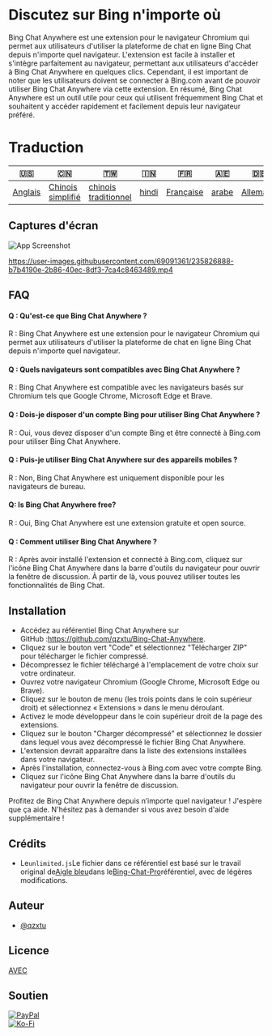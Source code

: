 # Discutez sur Bing n'importe où

Bing Chat Anywhere est une extension pour le navigateur Chromium qui permet aux utilisateurs d'utiliser la plateforme de chat en ligne Bing Chat depuis n'importe quel navigateur. L'extension est facile à installer et s'intègre parfaitement au navigateur, permettant aux utilisateurs d'accéder à Bing Chat Anywhere en quelques clics. Cependant, il est important de noter que les utilisateurs doivent se connecter à Bing.com avant de pouvoir utiliser Bing Chat Anywhere via cette extension. En résumé, Bing Chat Anywhere est un outil utile pour ceux qui utilisent fréquemment Bing Chat et souhaitent y accéder rapidement et facilement depuis leur navigateur préféré.

# Traduction

| 🇺🇸                 | 🇨🇳                                 | 🇹🇼                                    | 🇮🇳                  | 🇫🇷                      | 🇦🇪                  | 🇩🇪                     | 🇯🇵                     | 🇪🇸                     |
| -------------------- | ------------------------------------ | --------------------------------------- | --------------------- | ------------------------- | --------------------- | ------------------------ | ------------------------ | ------------------------ |
| [Anglais](README.md) | [Chinois simplifié](README.zh-CN.md) | [chinois traditionnel](README.zh-TW.md) | [hindi](README.hi.md) | [Française](README.fr.md) | [arabe](README.ar.md) | [Allemand](README.de.md) | [Japonais](README.ja.md) | [Espagnol](README.es.md) |

## Captures d'écran

![App Screenshot](https://cdn.discordapp.com/attachments/1008195045960204349/1102732612340043807/New_Website_Blue_Mockup_Instagram_-_Laptop.gif)

<https://user-images.githubusercontent.com/69091361/235826888-b7b4190e-2b86-40ec-8df3-7ca4c8463489.mp4>

## FAQ

#### Q : Qu'est-ce que Bing Chat Anywhere ?

R : Bing Chat Anywhere est une extension pour le navigateur Chromium qui permet aux utilisateurs d'utiliser la plateforme de chat en ligne Bing Chat depuis n'importe quel navigateur.

#### Q : Quels navigateurs sont compatibles avec Bing Chat Anywhere ?

R : Bing Chat Anywhere est compatible avec les navigateurs basés sur Chromium tels que Google Chrome, Microsoft Edge et Brave.

#### Q : Dois-je disposer d'un compte Bing pour utiliser Bing Chat Anywhere ?

R : Oui, vous devez disposer d'un compte Bing et être connecté à Bing.com pour utiliser Bing Chat Anywhere.

#### Q : Puis-je utiliser Bing Chat Anywhere sur des appareils mobiles ?

R : Non, Bing Chat Anywhere est uniquement disponible pour les navigateurs de bureau.

#### Q: Is Bing Chat Anywhere free?

R : Oui, Bing Chat Anywhere est une extension gratuite et open source.

#### Q : Comment utiliser Bing Chat Anywhere ?

R : Après avoir installé l'extension et connecté à Bing.com, cliquez sur l'icône Bing Chat Anywhere dans la barre d'outils du navigateur pour ouvrir la fenêtre de discussion. À partir de là, vous pouvez utiliser toutes les fonctionnalités de Bing Chat.

## Installation

-   Accédez au référentiel Bing Chat Anywhere sur GitHub :<https://github.com/qzxtu/Bing-Chat-Anywhere>.
-   Cliquez sur le bouton vert "Code" et sélectionnez "Télécharger ZIP" pour télécharger le fichier compressé.
-   Décompressez le fichier téléchargé à l'emplacement de votre choix sur votre ordinateur.
-   Ouvrez votre navigateur Chromium (Google Chrome, Microsoft Edge ou Brave).
-   Cliquez sur le bouton de menu (les trois points dans le coin supérieur droit) et sélectionnez « Extensions » dans le menu déroulant.
-   Activez le mode développeur dans le coin supérieur droit de la page des extensions.
-   Cliquez sur le bouton "Charger décompressé" et sélectionnez le dossier dans lequel vous avez décompressé le fichier Bing Chat Anywhere.
-   L'extension devrait apparaître dans la liste des extensions installées dans votre navigateur.
-   Après l'installation, connectez-vous à Bing.com avec votre compte Bing.
-   Cliquez sur l'icône Bing Chat Anywhere dans la barre d'outils du navigateur pour ouvrir la fenêtre de discussion.

Profitez de Bing Chat Anywhere depuis n’importe quel navigateur !
J'espère que ça aide. N'hésitez pas à demander si vous avez besoin d'aide supplémentaire !

## Crédits

-   Le`unlimited.js`Le fichier dans ce référentiel est basé sur le travail original de[Aigle bleu](https://github.com/blueagler)dans le[Bing-Chat-Pro](https://github.com/blueagler/Bing-Chat-Pro)référentiel, avec de légères modifications.

## Auteur

-   [@qzxtu](https://www.github.com/qzxtu)

## Licence

[AVEC](https://choosealicense.com/licenses/mit/)

## Soutien

[![PayPal](https://img.shields.io/badge/PayPal-00457C?style=for-the-badge&logo=paypal&logoColor=white)](https://paypal.me/nova355killer)  
[![Ko-Fi](https://img.shields.io/badge/kofi-00457C?style=for-the-badge&logo=ko-fi&logoColor=white)](https://ko-fi.com/nova355)
